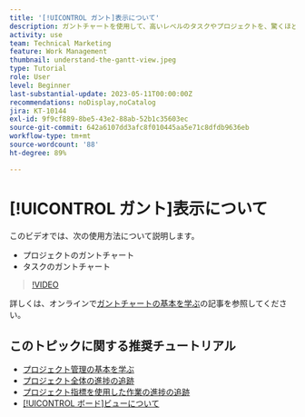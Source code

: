 ```yaml
---
title: '[!UICONTROL ガント]表示について'
description: ガントチャートを使用して、高いレベルのタスクやプロジェクトを、驚くほど詳細に表示する方法を説明します。
activity: use
team: Technical Marketing
feature: Work Management
thumbnail: understand-the-gantt-view.jpeg
type: Tutorial
role: User
level: Beginner
last-substantial-update: 2023-05-11T00:00:00Z
recommendations: noDisplay,noCatalog
jira: KT-10144
exl-id: 9f9cf889-8be5-43e2-88ab-52b1c35603ec
source-git-commit: 642a6107dd3afc8f010445aa5e71c8dfdb9636eb
workflow-type: tm+mt
source-wordcount: '88'
ht-degree: 89%

---
```


# [!UICONTROL ガント]表示について

このビデオでは、次の使用方法について説明します。

* プロジェクトのガントチャート
* タスクのガントチャート

>[!VIDEO](https://video.tv.adobe.com/v/3419304/?quality=12&learn=on)

詳しくは、オンラインで[ガントチャートの基本を学ぶ](https://experienceleague.adobe.com/docs/workfront/using/manage-work/the-gantt-chart/gantt-chart-overview/get-started-with-gantt.html?lang=)の記事を参照してください。

## このトピックに関する推奨チュートリアル

* [プロジェクト管理の基本を学ぶ](/help/manage-work/projects/getting-started-manage-a-project.md)
* [プロジェクト全体の進捗の追跡](/help/manage-work/projects/track-overall-project-progress.md)
* [プロジェクト指標を使用した作業の進捗の追跡](/help/manage-work/projects/track-work-progress-with-project-metrics.md)
* [[!UICONTROL ボード]ビューについて](/help/manage-work/projects/understand-the-board-view.md)
